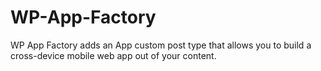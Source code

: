 WP-App-Factory
==============

WP App Factory adds an App custom post type that allows you to build a cross-device mobile web app out of your content.
